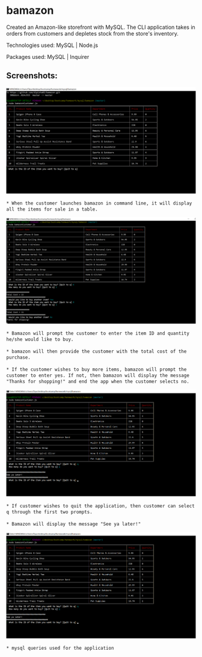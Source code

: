 # bamazon

Created an Amazon-like storefront with MySQL. The CLI application takes in orders from customers and depletes stock from the store's inventory. 

Technologies used: MySQL | Node.js

Packages used: MySQL | Inquirer 

## Screenshots: 

![Alt text](https://raw.githubusercontent.com/dipisha03/bamazon/master/screenshots/Screenshot1.png "Items View")

    * When the customer launches bamazon in command line, it will display all the items for sale in a table. 


![Alt text](https://raw.githubusercontent.com/dipisha03/bamazon/master/screenshots/Screenshot2.png "Questions & Answers")

    * Bamazon will prompt the customer to enter the item ID and quantity he/she would like to buy. 

    * bamazon will then provide the customer with the total cost of the purchase. 

    * If the customer wishes to buy more items, bamazon will prompt the customer to enter yes. If not, then bamazon will display the message "Thanks for shopping!" and end the app when the customer selects no. 


![Alt text](https://raw.githubusercontent.com/dipisha03/bamazon/master/screenshots/Screenshot3.png "Quit to q")

    * If customer wishes to quit the application, then customer can select q through the first two prompts. 

    * Bamazon will display the message "See ya later!"
	
    
![Alt text](https://raw.githubusercontent.com/dipisha03/bamazon/master/screenshots/Screenshot3.png "mysql queries")

    * mysql queries used for the application 

